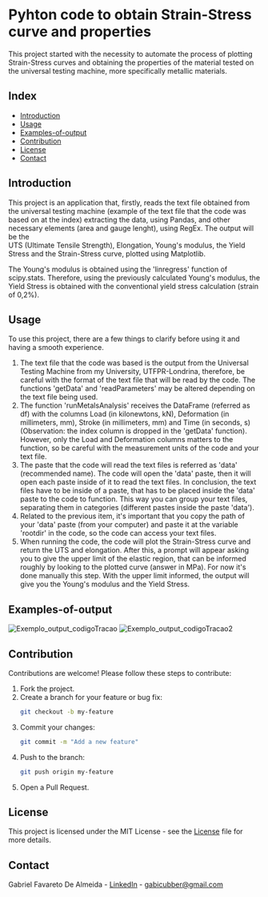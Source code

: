 # Pyhton code to obtain Strain-Stress curve and properties 

This project started with the necessity to automate the process of plotting Strain-Stress curves and obtaining the properties of the material tested 
on the universal testing machine, more specifically metallic materials.

## Index
- [Introduction](#introduction)
- [Usage](#usage)
- [Examples-of-output](#examples-of-output)
- [Contribution](#contribution)
- [License](#license)
- [Contact](#contact)

## Introduction
This project is an application that, firstly, reads the text file obtained from the universal testing machine (example of the text file that 
the code was based on at the index) extracting the data, using Pandas, and other necessary elements (area and gauge lenght), using RegEx. The output will be the  
UTS (Ultimate Tensile Strength), Elongation, Young's modulus, the Yield Stress and the Strain-Stress curve, plotted using Matplotlib.

The Young's modulus is obtained using the 'linregress' function of scipy.stats. Therefore, using the previously calculated Young's modulus, the 
Yield Stress is obtained with the conventional yield stress calculation (strain of 0,2%).

## Usage

To use this project, there are a few things to clarify before using it and having a smooth experience.

1) The text file that the code was based is the output from the Universal Testing Machine from my University, UTFPR-Londrina, therefore, be
   careful with the format of the text file that will be read by the code. The functions 'getData' and 'readParameters' may be altered depending on
   the text file being used.
2) The function 'runMetalsAnalysis' receives the DataFrame (referred as df) with the columns Load (in kilonewtons, kN), Deformation (in
   millimeters, mm), Stroke (in millimeters, mm) and Time (in seconds, s) (Observation: the index column is dropped in the 'getData' function).
   However, only the Load and Deformation columns matters to the function, so be careful with the measurement units of the code and your text
   file.
3) The paste that the code will read the text files is referred as 'data' (recommended name). The code will open the 'data' paste, then it will open
   each paste inside of it to read the text files. In conclusion, the text files have to be inside of a paste, that has to be placed inside the 'data' paste
   to the code to function. This way you can group your text files, separating them in categories (different pastes inside the paste 'data').
4) Related to the previous item, it's important that you copy the path of your 'data' paste (from your computer) and paste it at the variable
   'rootdir' in the code, so the code can access your text files.
5) When running the code, the code will plot the Strain-Stress curve and return the UTS and elongation. After this, a prompt will appear asking
   you to give the upper limit of the elastic region, that can be informed roughly by looking to the plotted curve (answer in MPa). For now it's
   done manually this step. With the upper limit informed, the output will give you the Young's modulus and the Yield Stress.

## Examples-of-output

![Exemplo_output_codigoTracao](https://github.com/Gabriel-Favareto/Python-code-to-obtain-Strain-Stress-curve-and-properties/assets/156805976/82cc8189-64f9-4c3f-8ac9-9544f5ba6b7d)
![Exemplo_output_codigoTracao2](https://github.com/Gabriel-Favareto/Python-code-to-obtain-Strain-Stress-curve-and-properties/assets/156805976/e200776d-0309-45da-b364-e465450eee6d)

## Contribution

Contributions are welcome! Please follow these steps to contribute:

1. Fork the project.
2. Create a branch for your feature or bug fix:
    ```sh
    git checkout -b my-feature
    ```
3. Commit your changes:
    ```sh
    git commit -m "Add a new feature"
    ```
4. Push to the branch:
    ```sh
    git push origin my-feature
    ```
5. Open a Pull Request.

## License

This project is licensed under the MIT License - see the [License](License) file for more details.

## Contact

Gabriel Favareto De Almeida - [LinkedIn](https://www.linkedin.com/in/gabriel-de-almeida-181701234/) - gabicubber@gmail.com
